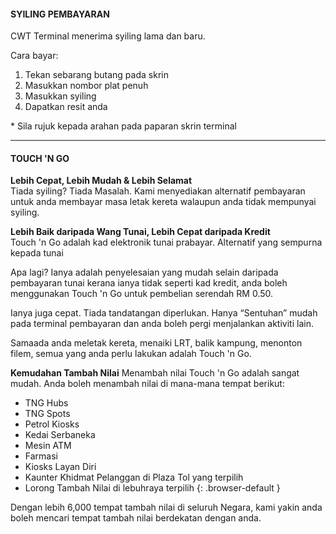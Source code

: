 #### SYILING PEMBAYARAN

CWT Terminal menerima syiling lama dan baru.

Cara bayar:
1. Tekan sebarang butang pada skrin
2. Masukkan nombor plat penuh
3. Masukkan syiling
4. Dapatkan resit anda

\* Sila rujuk kepada arahan pada paparan skrin terminal

---

#### TOUCH 'N GO

**Lebih Cepat, Lebih Mudah & Lebih Selamat**  
Tiada syiling? Tiada Masalah. Kami menyediakan alternatif pembayaran untuk anda membayar masa letak kereta walaupun anda tidak mempunyai syiling.

**Lebih Baik daripada Wang Tunai, Lebih Cepat daripada Kredit**  
Touch 'n Go adalah kad elektronik tunai prabayar. Alternatif yang sempurna kepada tunai 

Apa lagi? Ianya adalah penyelesaian yang mudah selain daripada pembayaran tunai kerana ianya tidak seperti kad kredit, anda boleh menggunakan Touch 'n Go untuk pembelian serendah RM 0.50.

Ianya juga cepat. Tiada tandatangan diperlukan. Hanya “Sentuhan” mudah pada terminal pembayaran dan anda boleh pergi menjalankan aktiviti lain.

Samaada anda meletak kereta, menaiki LRT, balik kampung, menonton filem, semua yang anda perlu lakukan adalah Touch 'n Go.

**Kemudahan Tambah Nilai** 
Menambah nilai Touch 'n Go adalah sangat mudah. Anda boleh menambah nilai di mana-mana tempat berikut:

- TNG Hubs
- TNG Spots
- Petrol Kiosks
- Kedai Serbaneka
- Mesin ATM
- Farmasi
- Kiosks Layan Diri
- Kaunter Khidmat Pelanggan di Plaza Tol yang terpilih
- Lorong Tambah Nilai di lebuhraya terpilih
{: .browser-default }

Dengan lebih 6,000 tempat tambah nilai di seluruh Negara, kami yakin anda boleh mencari tempat tambah nilai berdekatan dengan anda.
